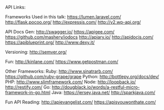 API Links:

Frameworks Used in this talk:
    https://lumen.laravel.com/
    http://flask.pocoo.org/
    http://expressjs.com/
    http://v2.wp-api.org/

API Docs Gen:
    http://swagger.io/
    https://apigee.com/
    https://github.com/mashery/iodocs
    http://apiary.io/
    http://apidocjs.com/
    https://apiblueprint.org/
    http://www.dexy.it/

Versioning:
    http://semver.org/

Fun:
    http://kinlane.com/
    https://www.getpostman.com/


Other Frameworks:
    Ruby:
        http://www.sinatrarb.com/
        https://github.com/ruby-grape/grape
    Python:
        http://bottlepy.org/docs/dev/
    PHP:
        http://www.slimframework.com/
    Node:
        http://loopback.io/
        http://restify.com/
    Go:
        http://dougblack.io/words/a-restful-micro-framework-in-go.html
    Java:
        https://jersey.java.net/
        http://sparkjava.com/




Fun API Reading:
    http://apievangelist.com/
    https://apisyouwonthate.com/
